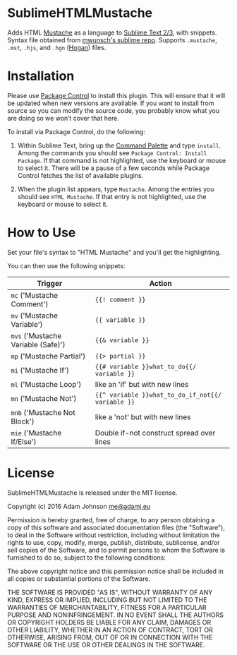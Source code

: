 SublimeHTMLMustache
===================

Adds HTML [Mustache][2] as a language to [Sublime Text 2/3][1], with snippets. Syntax file obtained from [mwunsch's sublime repo][3]. Supports `.mustache`, `.mst`, `.hjs`, and `.hgn` ([Hogan](http://twitter.github.io/hogan.js)) files.

Installation
============

Please use [Package Control](https://sublime.wbond.net/installation) to install this plugin. This will ensure that it will be updated when new versions are available. If you want to install from source so you can modify the source code, you probably know what you are doing so we won’t cover that here.

To install via Package Control, do the following:

1. Within Sublime Text, bring up the [Command Palette](http://docs.sublimetext.info/en/sublime-text-3/extensibility/command_palette.html) and type `install`. Among the commands you should see `Package Control: Install Package`. If that command is not highlighted, use the keyboard or mouse to select it. There will be a pause of a few seconds while Package Control fetches the list of available plugins.

2. When the plugin list appears, type `Mustache`. Among the entries you should see `HTML Mustache`. If that entry is not highlighted, use the keyboard or mouse to select it.


How to Use
==========

Set your file's syntax to "HTML Mustache" and you'll get the highlighting.

You can then use the following snippets:

<table>
    <thead>
        <tr>
            <th>Trigger</th>
            <th>Action</th>
        </tr>
    </thead>
    <tbody>
        <tr>
            <td>
                <code>mc</code> ('Mustache Comment')
            </td>
            <td><code>{{! comment }}</code></td>
        </tr>
        <tr>
            <td><code>mv</code> ('Mustache Variable')</td>
            <td><code>{{ variable }}</code></td>
        </tr>
        <tr>
            <td><code>mvs</code> ('Mustache Variable (Safe)')</td>
            <td><code>{{& variable }}</code></td>
        </tr>
        <tr>
            <td><code>mp</code> ('Mustache Partial')</td>
            <td><code>{{> partial }}</code></td>
        </tr>
        <tr>
            <td><code>mi</code> ('Mustache If')</td>
            <td><code>{{# variable }}what_to_do{{/ variable }}</code></td>
        </tr>
        <tr>
            <td><code>ml</code> ('Mustache Loop')</td>
            <td>like an 'if' but with new lines</td>
        </tr>
        <tr>
            <td><code>mn</code> ('Mustache Not')</td>
            <td><code>{{^ variable }}what_to_do_if_not{{/ variable }}</code></td>
        </tr>
        <tr>
            <td><code>mnb</code> ('Mustache Not Block')</td>
            <td>like a 'not' but with new lines</td>
        </tr>
        <tr>
            <td><code>mie</code> ('Mustache If/Else')</td>
            <td>Double if-not construct spread over lines</td>
        </tr>
    </tbody>
</table>



License
=======

SublimeHTMLMustache is released under the MIT license.

Copyright (c) 2016 Adam Johnson <me@adamj.eu>

Permission is hereby granted, free of charge, to any person obtaining a copy of this software and associated documentation files (the "Software"), to deal in the Software without restriction, including without limitation the rights to use, copy, modify, merge, publish, distribute, sublicense, and/or sell copies of the Software, and to permit persons to whom the Software is furnished to do so, subject to the following conditions:

The above copyright notice and this permission notice shall be included in all copies or substantial portions of the Software.

THE SOFTWARE IS PROVIDED "AS IS", WITHOUT WARRANTY OF ANY KIND, EXPRESS OR IMPLIED, INCLUDING BUT NOT LIMITED TO THE WARRANTIES OF MERCHANTABILITY, FITNESS FOR A PARTICULAR PURPOSE AND NONINFRINGEMENT. IN NO EVENT SHALL THE AUTHORS OR COPYRIGHT HOLDERS BE LIABLE FOR ANY CLAIM, DAMAGES OR OTHER LIABILITY, WHETHER IN AN ACTION OF CONTRACT, TORT OR OTHERWISE, ARISING FROM, OUT OF OR IN CONNECTION WITH THE SOFTWARE OR THE USE OR OTHER DEALINGS IN THE SOFTWARE.




[1]: http://www.sublimetext.com/
[2]: http://mustache.github.com/
[3]: https://github.com/mwunsch/sublime
